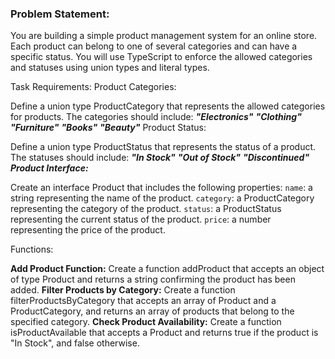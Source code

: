 ### Problem Statement:

You are building a simple product management system for an online store. Each product can belong to one of several categories and can have a specific status. You will use TypeScript to enforce the allowed categories and statuses using union types and literal types.

Task Requirements:
Product Categories:

Define a union type ProductCategory that represents the allowed categories for products. The categories should include:
**_"Electronics"_**
**_"Clothing"_**
**_"Furniture"_**
**_"Books"_**
**_"Beauty"_**
Product Status:

Define a union type ProductStatus that represents the status of a product. The statuses should include:
**_"In Stock"_**
**_"Out of Stock"_**
**_"Discontinued"_**
**_Product Interface:_**

Create an interface Product that includes the following properties:
`name`: a string representing the name of the product.
`category`: a ProductCategory representing the category of the product.
`status`: a ProductStatus representing the current status of the product.
`price`: a number representing the price of the product.

Functions:

**Add Product Function:**
Create a function addProduct that accepts an object of type Product and returns a string confirming the product has been added.
**Filter Products by Category:**
Create a function filterProductsByCategory that accepts an array of Product and a ProductCategory, and returns an array of products that belong to the specified category.
**Check Product Availability:**
Create a function isProductAvailable that accepts a Product and returns true if the product is "In Stock", and false otherwise.

